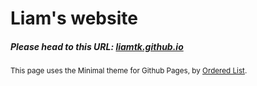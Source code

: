 # Liam's website

##### Please head to this URL: <a href = 'liamtk.github.io'>liamtk.github.io</a>

<sup> This page uses the Minimal theme for Github Pages, by <a href='https://github.com/orderedlist/minimal'>Ordered List</a>. </sup>

